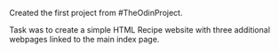 Created the first project from #TheOdinProject.

Task was to create a simple HTML Recipe website with three additional webpages linked to the main index page.